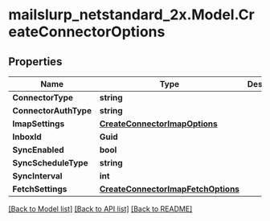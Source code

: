 # mailslurp_netstandard_2x.Model.CreateConnectorOptions

## Properties

Name | Type | Description | Notes
------------ | ------------- | ------------- | -------------
**ConnectorType** | **string** |  | 
**ConnectorAuthType** | **string** |  | 
**ImapSettings** | [**CreateConnectorImapOptions**](CreateConnectorImapOptions) |  | [optional] 
**InboxId** | **Guid** |  | [optional] 
**SyncEnabled** | **bool** |  | 
**SyncScheduleType** | **string** |  | 
**SyncInterval** | **int** |  | [optional] 
**FetchSettings** | [**CreateConnectorImapFetchOptions**](CreateConnectorImapFetchOptions) |  | [optional] 

[[Back to Model list]](../README#documentation-for-models) [[Back to API list]](../README#documentation-for-api-endpoints) [[Back to README]](../README)

